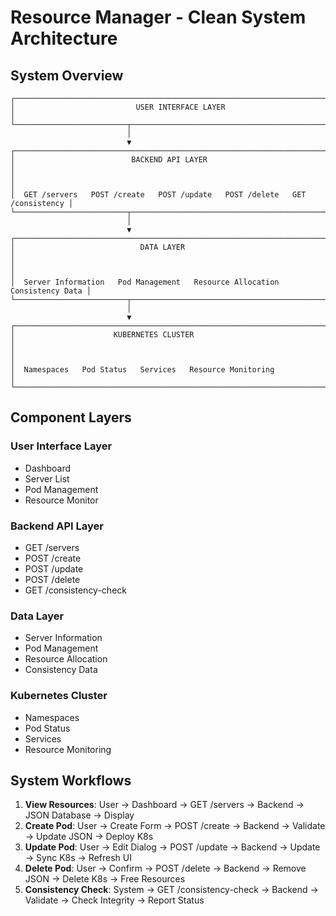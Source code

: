 # Resource Manager - Clean System Architecture

## System Overview

```
┌─────────────────────────────────────────────────────────────────────────────┐
│                           USER INTERFACE LAYER                                │
└─────────────────────────┬───────────────────────────────────────────────────┘
                          │
                          ▼
┌─────────────────────────────────────────────────────────────────────────────┐
│                          BACKEND API LAYER                                    │
│                                                                               │
│  GET /servers   POST /create   POST /update   POST /delete   GET /consistency │
└─────────────────────────┬───────────────────────────────────────────────────┘
                          │
                          ▼
┌─────────────────────────────────────────────────────────────────────────────┐
│                            DATA LAYER                                         │
│                                                                               │
│  Server Information   Pod Management   Resource Allocation   Consistency Data │
└─────────────────────────┬───────────────────────────────────────────────────┘
                          │
                          ▼
┌─────────────────────────────────────────────────────────────────────────────┐
│                      KUBERNETES CLUSTER                                       │
│                                                                               │
│  Namespaces   Pod Status   Services   Resource Monitoring                    │
└─────────────────────────────────────────────────────────────────────────────┘
```

## Component Layers

### User Interface Layer
- Dashboard
- Server List  
- Pod Management
- Resource Monitor

### Backend API Layer
- GET /servers
- POST /create
- POST /update
- POST /delete
- GET /consistency-check

### Data Layer
- Server Information
- Pod Management
- Resource Allocation
- Consistency Data

### Kubernetes Cluster
- Namespaces
- Pod Status
- Services
- Resource Monitoring

## System Workflows

1. **View Resources**: User → Dashboard → GET /servers → Backend → JSON Database → Display
2. **Create Pod**: User → Create Form → POST /create → Backend → Validate → Update JSON → Deploy K8s
3. **Update Pod**: User → Edit Dialog → POST /update → Backend → Update → Sync K8s → Refresh UI
4. **Delete Pod**: User → Confirm → POST /delete → Backend → Remove JSON → Delete K8s → Free Resources
5. **Consistency Check**: System → GET /consistency-check → Backend → Validate → Check Integrity → Report Status
